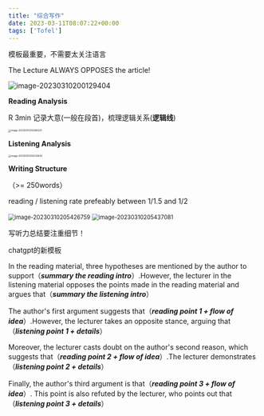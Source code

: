 ```yaml
---
title: "综合写作"
date: 2023-03-11T08:07:22+00:00
tags: ['Tofel']
---
```

模板最重要，不需要太关注语言

The Lecture ALWAYS OPPOSES the article!

![image-20230310200129404](http://img.reedyoung.cn/image-20230310200129404.png)

**Reading Analysis**

R 3min 记录大意(一般在段首)，梳理逻辑关系(**逻辑线**)

<img src="http://img.reedyoung.cn/image-20230310202946231.png" alt="image-20230310202946231" style="zoom:33%;margin: 0 auto;" />

**Listening Analysis**

<img src="http://img.reedyoung.cn/image-20230310204233642.png" alt="image-20230310204233642" style="zoom:33%;margin: 0 auto;" />

**Writing Structure**

（>= 250words）

reading / listening rate prefeably between 1/1.5 and 1/2

<img src="http://img.reedyoung.cn/image-20230310205426759.png" alt="image-20230310205426759" style="zoom: 80%;margin: 0 auto;" />

<img src="http://img.reedyoung.cn/image-20230310205437081.png" alt="image-20230310205437081" style="zoom:80%;margin: 0 auto;" />

写听力总结要注重细节！

chatgpt的新模板

In the reading material, three hypotheses are mentioned by the author to support（***summary the reading intro***）.However, the lecturer in the listening material opposes the points made in the reading material and argues that（***summary the listening intro***）

The author's first argument suggests that（***reading point 1 + flow of idea***）.However, the lecturer takes an opposite stance, arguing that （***listening point 1 + details***）

Moreover, the lecturer casts doubt on the author's second reason, which suggests that（***reading point 2 + flow of idea***）.The lecturer demonstrates （***listening point 2 + details***）

Finally, the author's third argument is that（***reading point 3 + flow of idea***）. This point is also refuted by the lecturer, who points out that （***listening point 3 + details***）

